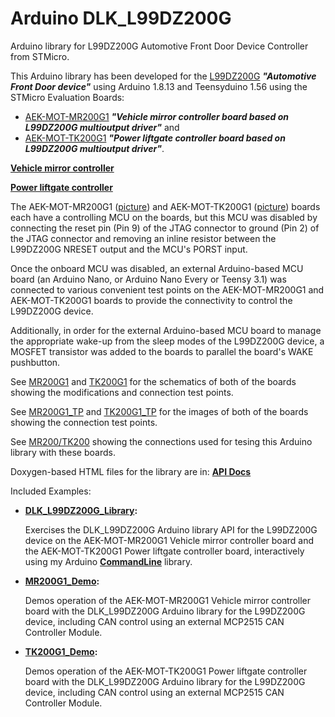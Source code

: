 # Arduino DLK_L99DZ200G
Arduino library for L99DZ200G Automotive Front Door Device Controller from STMicro.

This Arduino library has been developed for the 
[L99DZ200G](https://www.st.com/en/automotive-analog-and-power/l99dz200g.html)
**_"Automotive Front Door device"_** using Arduino 1.8.13 and Teensyduino 1.56 using
the STMicro Evaluation Boards:
- [AEK-MOT-MR200G1](https://www.st.com/en/evaluation-tools/aek-mot-mr200g1.html)
**_"Vehicle mirror controller board based on L99DZ200G multioutput driver"_** and
- [AEK-MOT-TK200G1](https://www.st.com/en/evaluation-tools/aek-mot-tk200g1.html)
**_"Power liftgate controller board based on L99DZ200G multioutput driver"_**.

**[Vehicle mirror controller](docs/AEK-MOT-MR200G1_Block.PNG)**

**[Power liftgate controller](docs/AEK-MOT-TK200G1_Diagram.png)**

The AEK-MOT-MR200G1 ([picture](docs/AEK-MOT-MR200G1.png)) and AEK-MOT-TK200G1
([picture](docs/AEK-MOT-TK200G1.png)) boards each have a controlling MCU on the boards,
but this MCU was disabled by connecting the reset pin (Pin 9) of the JTAG connector to
ground (Pin 2) of the JTAG connector and removing an inline resistor between the
L99DZ200G NRESET output and the MCU's PORST input.

Once the onboard MCU was disabled, an external Arduino-based MCU board (an Arduino Nano,
or Arduino Nano Every or Teensy 3.1) was connected to various convenient test points on the
AEK-MOT-MR200G1 and AEK-MOT-TK200G1 boards to provide the connectivity to control the
L99DZ200G device.

Additionally, in order for the external Arduino-based MCU board to manage the appropriate
wake-up from the sleep modes of the L99DZ200G device, a MOSFET transistor was added to the
boards to parallel the board's WAKE pushbutton.

See [MR200G1](docs/MR200G1_.S01.pdf) and [TK200G1](docs/TK200G1_.S01.pdf) for the schematics
of both of the boards showing the modifications and connection test points.

See [MR200G1_TP](docs/AEK-MOT-MR200G1_TP.png) and [TK200G1_TP](docs/AEK-MOT-TK200G1_TP.png)
for the images of both of the boards showing the connection test points.

See [MR200/TK200](docs/MR200_TK200-MCU%20Wiring.pdf) showing the connections used for tesing
this Arduino library with these boards.

Doxygen-based HTML files for the library are in: **[API Docs](docs/html/class_d_l_k___l99_d_z200_g.html)**

Included Examples:
 - **[DLK_L99DZ200G_Library](examples/DLK_L99DZ200G_Library):**
 
    Exercises the DLK_L99DZ200G Arduino library API for the L99DZ200G device on the AEK-MOT-MR200G1
    Vehicle mirror controller board and the AEK-MOT-TK200G1 Power liftgate controller board,
    interactively using my Arduino **[CommandLine](../Arduino_CommandLine)** library.

 - **[MR200G1_Demo](examples/MR200G1_Demo):**
 
    Demos operation of the AEK-MOT-MR200G1 Vehicle mirror controller board with the
    DLK_L99DZ200G Arduino library for the L99DZ200G device, including CAN control
    using an external MCP2515 CAN Controller Module.

 - **[TK200G1_Demo](examples/TK200G1_Demo):**
 
    Demos operation of the AEK-MOT-TK200G1 Power liftgate controller board with the
    DLK_L99DZ200G Arduino library for the L99DZ200G device, including CAN control
    using an external MCP2515 CAN Controller Module.
 
